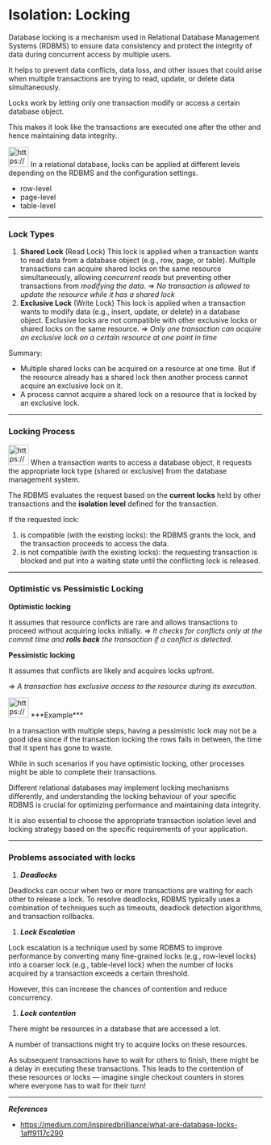 # Isolation: Locking

Database locking is a mechanism used in Relational Database Management Systems (RDBMS) to ensure data consistency and protect the integrity of data during concurrent access by multiple users.

It helps to prevent data conflicts, data loss, and other issues that could arise when multiple transactions are trying to read, update, or delete data simultaneously.

Locks work by letting only one transaction modify or access a certain database object.

This makes it look like the transactions are executed one after the other and hence maintaining data integrity.

<aside>
<img src="https://www.notion.so/icons/info-alternate_blue.svg" alt="https://www.notion.so/icons/info-alternate_blue.svg" width="40px" /> In a relational database, locks can be applied at different levels depending on the RDBMS and the configuration settings.

- row-level
- page-level
- table-level
</aside>

---

### Lock Types

1. **Shared Lock** (Read Lock)
This lock is applied when a transaction wants to read data from a database object (e.g., row, page, or table).
Multiple transactions can acquire shared locks on the same resource simultaneously, allowing *concurrent reads* but preventing other transactions from *modifying the data*.
⇒ *No transaction is allowed to update the resource while it has a shared lock*
2. **Exclusive Lock** (Write Lock)
This lock is applied when a transaction wants to modify data (e.g., insert, update, or delete) in a database object.
Exclusive locks are not compatible with other exclusive locks or shared locks on the same resource.
⇒ *Only one transaction can acquire an exclusive lock on a certain resource at one point in time*

Summary:

- Multiple shared locks can be acquired on a resource at one time.
But if the resource already has a shared lock then another process cannot acquire an exclusive lock on it.
- A process cannot acquire a shared lock on a resource that is locked by an exclusive lock.

---

### Locking Process

<aside>
<img src="https://www.notion.so/icons/snippet_green.svg" alt="https://www.notion.so/icons/snippet_green.svg" width="40px" /> When a transaction wants to access a database object, it requests the appropriate lock type (shared or exclusive) from the database management system.

</aside>

The RDBMS evaluates the request based on the **current locks** held by other transactions and the **isolation level** defined for the transaction.

If the requested lock:

1. is compatible (with the existing locks): the RDBMS grants the lock, and the transaction proceeds to access the data.
2. is not compatible (with the existing locks): the requesting transaction is blocked and put into a waiting state until the conflicting lock is released.

---

### Optimistic vs Pessimistic Locking

**Optimistic locking**

It assumes that resource conflicts are rare and allows transactions to proceed without acquiring locks initially.
⇒ *It checks for conflicts only at the commit time and **rolls back** the transaction if a conflict is detected*.

**Pessimistic locking**

It assumes that conflicts are likely and acquires locks upfront.

⇒ *A transaction has exclusive access to the resource during its execution*.

<aside>
<img src="https://www.notion.so/icons/info-alternate_blue.svg" alt="https://www.notion.so/icons/info-alternate_blue.svg" width="40px" /> ***Example***

In a transaction with multiple steps, having a pessimistic lock may not be a good idea since if the transaction locking the rows fails in between, the time that it spent has gone to waste. 

While in such scenarios if you have optimistic locking, other processes might be able to complete their transactions.

</aside>

Different relational databases may implement locking mechanisms differently, and understanding the locking behaviour of your specific RDBMS is crucial for optimizing performance and maintaining data integrity.

It is also essential to choose the appropriate transaction isolation level and locking strategy based on the specific requirements of your application.

---

### Problems associated with locks

1. ***Deadlocks***

Deadlocks can occur when two or more transactions are waiting for each other to release a lock.
To resolve deadlocks, RDBMS typically uses a combination of techniques such as timeouts, deadlock detection algorithms, and transaction rollbacks.

1. ***Lock Escalation***

Lock escalation is a technique used by some RDBMS to improve performance by converting many fine-grained locks (e.g., row-level locks) into a coarser lock (e.g., table-level lock) when the number of locks acquired by a transaction exceeds a certain threshold.

However, this can increase the chances of contention and reduce concurrency.

1. ***Lock contention***

There might be resources in a database that are accessed a lot.

A number of transactions might try to acquire locks on these resources.

As subsequent transactions have to wait for others to finish, there might be a delay in executing these transactions. This leads to the contention of these resources or locks — imagine single checkout counters in stores where everyone has to wait for their turn!

---

***References***

- https://medium.com/inspiredbrilliance/what-are-database-locks-1aff9117c290